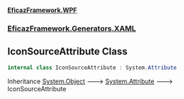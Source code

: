 #### [EficazFramework.WPF](EficazFrameworkWPF.md 'EficazFramework WPF')
### [EficazFramework.Generators.XAML](EficazFrameworkWPF.md#EficazFramework.Generators.XAML 'EficazFramework.Generators.XAML')

## IconSourceAttribute Class

```csharp
internal class IconSourceAttribute : System.Attribute
```

Inheritance [System.Object](https://docs.microsoft.com/en-us/dotnet/api/System.Object 'System.Object') &#129106; [System.Attribute](https://docs.microsoft.com/en-us/dotnet/api/System.Attribute 'System.Attribute') &#129106; IconSourceAttribute
